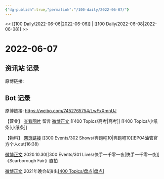 ```yaml
---
{"dg-publish":true,"permalink":"/100-daily/2022-06-07/"}
---
```



<< [[100 Daily/2022-06-06\|2022-06-06]] | [[100 Daily/2022-06-08\|2022-06-08]] >>

# 2022-06-07

## 资讯站 记录

原博链接:

## Bot 记录

原博链接: https://weibo.com/7452765754/LwFxXmnUJ

【营业】
[查看图片](https://wx3.sinaimg.cn/large/0088n2Pggy1h30220ontkj30yi075mxi.jpg) 留言 [微博正文](https://weibo.com/detail/4777478348349301) [[400 Topics/高考\|高考]] [[400 Topics/小纸条\|小纸条]]

【物料】
[网页链接](https://weibo.cn/sinaurl?u=https%3A%2F%2Fyoutu.be%2FKhTKQvUYpGI) [[300 Events/302 Shows/奔跑吧10\|奔跑吧10]]EP04油管官方个人cut(16:38)

[微博正文](https://weibo.com/detail/4777736859553598) 2020.10.30[[300 Events/301 Lives/快手一千零一夜\|快手一千零一夜]]《Scarborough Fair》直拍

[微博正文](https://weibo.com/detail/4777853222394670) 2021年晚会&演出[[400 Topics/盘点\|盘点]](星轨) 

